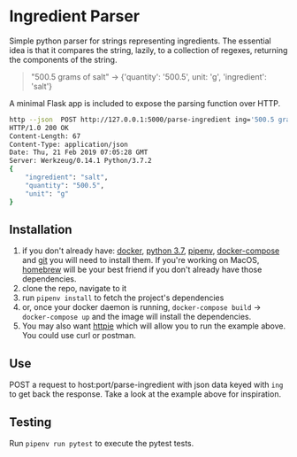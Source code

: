 # Ingredient Parser

Simple python parser for strings representing ingredients. The essential idea is that it compares the string, lazily, to a collection of regexes, returning the components of the string.

> "500.5 grams of salt" -> {'quantity': '500.5', unit: 'g', 'ingredient': 'salt'}

A minimal Flask app is included to expose the parsing function over HTTP.

```bash
http --json  POST http://127.0.0.1:5000/parse-ingredient ing='500.5 grams of salt'
HTTP/1.0 200 OK
Content-Length: 67
Content-Type: application/json
Date: Thu, 21 Feb 2019 07:05:28 GMT
Server: Werkzeug/0.14.1 Python/3.7.2
{
    "ingredient": "salt",
    "quantity": "500.5",
    "unit": "g"
}
```

## Installation

1. if you don't already have: [docker](https://docs.docker.com/install/), [python 3.7](https://www.python.org/downloads/release/python-370/), [pipenv](https://pipenv.readthedocs.io/en/latest/), [docker-compose](https://docs.docker.com/compose/install/) and [git](https://git-scm.com/) you will need to install them.
If you're working on MacOS, [homebrew](https://brew.sh/) will be your best friend if you don't already have those dependencies.
1. clone the repo, navigate to it
1. run `pipenv install` to fetch the project's dependencies
1. or, once your docker daemon is running, `docker-compose build` -> `docker-compose up` and the image will install the dependencies.
1. You may also want [httpie](https://httpie.org/) which will allow you to run the example above. You could use curl or postman.

## Use

POST a request to host:port/parse-ingredient with json data keyed with `ing` to get back the response. Take a look at the example above for inspiration.

## Testing

Run `pipenv run pytest` to execute the pytest tests.